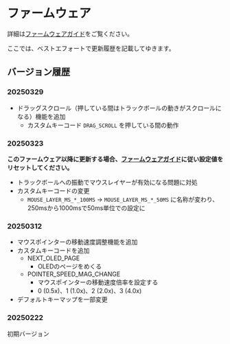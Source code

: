 # ファームウェア

詳細は[ファームウェアガイド](../docs/firmware_guide.md)をご覧ください。

ここでは、ベストエフォートで更新履歴を記載してゆきます。

## バージョン履歴

### 20250329

- ドラッグスクロール（押している間はトラックボールの動きがスクロールになる）機能を追加
    - カスタムキーコード `DRAG_SCROLL` を押している間の動作

### 20250323

**このファームウェア以降に更新する場合、[ファームウェアガイド](../docs/firmware_guide.md)に従い設定値をリセットしてください。**

- トラックボールへの振動でマウスレイヤーが有効になる問題に対処
- カスタムキーコードの変更
    - `MOUSE_LAYER_MS_*_100MS` -> `MOUSE_LAYER_MS_*_50MS` に名称が変わり、250msから1000msで50ms単位での設定に

### 20250312

- マウスポインターの移動速度調整機能を追加
- カスタムキーコードを追加
    - NEXT_OLED_PAGE
        - OLEDのページをめくる
    - POINTER_SPEED_MAG_CHANGE
        - マウスポインターの移動速度倍率を設定する
        - 0 (0.5x)、1 (1.0x)、2 (2.0x)、3 (4.0x)
- デフォルトキーマップを一部変更

### 20250222

初期バージョン
